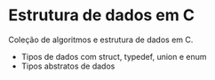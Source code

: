 # Estrutura de dados em C

Coleção de algoritmos e estrutura de dados em C. 

  - Tipos de dados com struct, typedef, union e enum 
  - Tipos abstratos de dados
